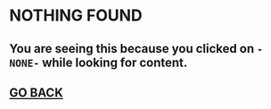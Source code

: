 # NOTHING FOUND
## You are seeing this because you clicked on `-NONE-` while looking for content.
## [GO BACK](../README.md)